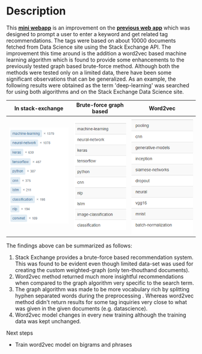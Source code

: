 # Description

This **[mini webapp](https://tag-recommend.herokuapp.com/)** is an improvement on the **[previous web app](https://stack-exchange-tag-search.herokuapp.com/search)** which was designed to prompt a user to enter a keyword and get related tag recommendations. The tags were based on about 10000 documents fetched from Data Science site using the Stack Exchange API. The improvement this time around is the addition a word2vec based machine learning algorithm which is found to provide some enhancements to the previously tested graph based brute-force method. Although both the methods were tested only on a limited data, there have been some significant observations that can be generalized. As an example, the following results were obtained as the term 'deep-learning' was searched for using both algorithms and on the Stack Exchange Data Science site.

In stack-exchange          |  Brute-force graph based                 |  Word2vec
:-------------------------:|:----------------------------------------:|:-------------------------:
![](https://github.com/nttek/urekaDataScience/blob/master/stack-exchange-tag-recommend-word2vec/ipynb/Data/stack-exchange3.png)  |  ![](https://github.com/nttek/urekaDataScience/blob/master/stack-exchange-tag-recommend-word2vec/ipynb/Data/graph2.png)  |  ![](https://github.com/nttek/urekaDataScience/blob/master/stack-exchange-tag-recommend-word2vec/ipynb/Data/word2vec2.png)


The findings above can be summarized as follows: 
1. Stack Exchange provides a brute-force based recommendation system. This was found to be evident even though limited data-set was used for creating the custom weighted-graph (only ten-thouthand documents).
2. Word2vec method returned much more insightful recommendations when compared to the graph algorithm very specific to the search term.
3. The graph algorithm was made to be more vocabulary rich by splitting hyphen separated words during the preprocessing . Whereas word2vec method didn't return results for some tag inquiries very close to what was given in the given documents (e.g. datascience).
4. Word2vec model changes in every new training although the training data was kept unchanged.

Next steps
* Train word2vec model on bigrams and phrases
